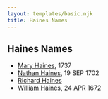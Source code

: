 ```yaml
---
layout: templates/basic.njk
title: Haines Names
---
```

## Haines Names
- [Mary Haines](/people/5/53194016), 1737
- [Nathan Haines](/people/7/74064515), 19 SEP 1702
- [Richard Haines](/people/2/25122588)
- [William Haines](/people/5/5796916), 24 APR 1672